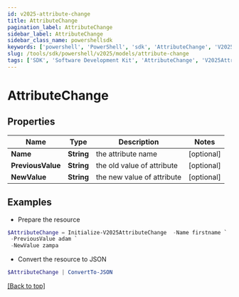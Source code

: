 ```yaml
---
id: v2025-attribute-change
title: AttributeChange
pagination_label: AttributeChange
sidebar_label: AttributeChange
sidebar_class_name: powershellsdk
keywords: ['powershell', 'PowerShell', 'sdk', 'AttributeChange', 'V2025AttributeChange'] 
slug: /tools/sdk/powershell/v2025/models/attribute-change
tags: ['SDK', 'Software Development Kit', 'AttributeChange', 'V2025AttributeChange']
---
```



# AttributeChange

## Properties

Name | Type | Description | Notes
------------ | ------------- | ------------- | -------------
**Name** | **String** | the attribute name | [optional] 
**PreviousValue** | **String** | the old value of attribute | [optional] 
**NewValue** | **String** | the new value of attribute | [optional] 

## Examples

- Prepare the resource
```powershell
$AttributeChange = Initialize-V2025AttributeChange  -Name firstname `
 -PreviousValue adam `
 -NewValue zampa
```

- Convert the resource to JSON
```powershell
$AttributeChange | ConvertTo-JSON
```


[[Back to top]](#) 

